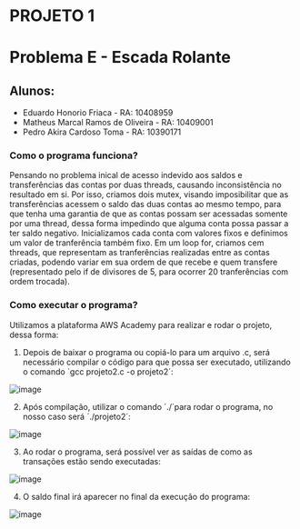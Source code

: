 # PROJETO 1
# Problema E - Escada Rolante

## Alunos:
* Eduardo Honorio Friaca - RA: 10408959
* Matheus Marcal Ramos de Oliveira - RA: 10409001
* Pedro Akira Cardoso Toma - RA: 10390171

### Como o programa funciona?
Pensando no problema inical de acesso indevido aos saldos e transferências das contas por duas threads, causando inconsistência no resultado em si. Por isso, criamos dois mutex, visando imposibilitar que as transferências acessem o saldo das duas contas ao mesmo tempo, para que tenha uma garantia de que as contas possam ser acessadas somente por uma thread, dessa forma impedindo que alguma conta possa passar a ter saldo negativo.
Inicializamos cada conta com valores fixos e definimos um valor de tranferência também fixo. Em um loop for, criamos cem threads, que representam as tranferências realizadas entre as contas criadas, podendo variar em sua ordem de que recebe e quem transfere (representado pelo if de divisores de 5, para ocorrer 20 tranferências com ordem trocada).

### Como executar o programa?
Utilizamos a plataforma AWS Academy para realizar e rodar o projeto, dessa forma:

1) Depois de baixar o programa ou copiá-lo para um arquivo .c, será necessário compilar o código para que possa ser executado, utilizando o comando `gcc projeto2.c -o projeto2´:

![image](https://github.com/macaaalm/sistemasOperacionais/assets/113950201/47177f2b-932b-4f85-a4d4-2bf8605fc357)

2) Após compilação, utilizar o comando ´./´para rodar o programa, no nosso caso será ´./projeto2´:

![image](https://github.com/macaaalm/sistemasOperacionais/assets/113950201/a19b2dc9-9dee-44fc-b180-7f404bb34d34)

3)  Ao rodar o programa, será possível ver as saídas de como as transações estão sendo executadas:

![image](https://github.com/macaaalm/sistemasOperacionais/assets/113950201/3d4e2cca-bf54-47d9-a1d9-f1603bc77065)

4) O saldo final irá aparecer no final da execução do programa:

![image](https://github.com/macaaalm/sistemasOperacionais/assets/113950201/f52dc766-6f0d-4ae8-b0df-958f721dec39)


